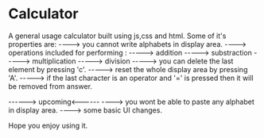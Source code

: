 # Calculator
A general usage calculator built using js,css and html.
Some of it's properties are:
----> you cannot write alphabets in display area.
----> operations included for performing :
      -----> addition
      -----> substraction
      -----> multiplication
      -----> division
-----> you can delete the last element by pressing 'c'.
-----> reset the whole display area by pressing 'A'.
-----> if the last character is an operator and '=' is pressed then it will be removed from answer.


------> upcoming<------
----> you wont be able to paste any alphabet in display area.
----> some basic UI changes.

Hope you enjoy using it.
